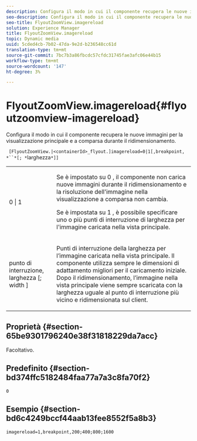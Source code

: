 ```yaml
---
description: Configura il modo in cui il componente recupera le nuove immagini per la visualizzazione principale e a comparsa durante il ridimensionamento.
seo-description: Configura il modo in cui il componente recupera le nuove immagini per la visualizzazione principale e a comparsa durante il ridimensionamento.
seo-title: FlyoutZoomView.imagereload
solution: Experience Manager
title: FlyoutZoomView.imagereload
topic: Dynamic media
uuid: 5cded4cb-7b02-47da-9e2d-b236548cc61d
translation-type: tm+mt
source-git-commit: 7bc7b3a86fbcdc57cfdc31745fae3afc06e44b15
workflow-type: tm+mt
source-wordcount: '147'
ht-degree: 3%

---
```



# FlyoutZoomView.imagereload{#flyoutzoomview-imagereload}

Configura il modo in cui il componente recupera le nuove immagini per la visualizzazione principale e a comparsa durante il ridimensionamento.

` [FlyoutZoomView.|<containerId>_flyout.]imagereload=0|1[,breakpoint, *``*[; *`larghezza`*]]`

<table id="table_E314540D347D47699C04EB80D20C0721"> 
 <tbody> 
  <tr> 
   <td colname="col1"> <p> <span class="codeph"> 0 | 1 </span> </p> </td> 
   <td colname="col2"> <p>Se è impostato su <span class="codeph"> 0 </span>, il componente non carica nuove immagini durante il ridimensionamento e la risoluzione dell'immagine nella visualizzazione a comparsa non cambia. </p> <p>Se è impostata su <span class="codeph"> 1 </span>, è possibile specificare uno o più punti di interruzione di larghezza per l'immagine caricata nella vista principale. </p> </td> 
  </tr> 
  <tr> 
   <td colname="col1"> <p> <span class="codeph"> punto di interruzione,  <span class="varname"> larghezza  </span>[;  <span class="varname"> width  </span>]  </span> </p> </td> 
   <td colname="col2"> <p>Punti di interruzione della larghezza per l’immagine caricata nella vista principale. Il componente utilizza sempre le dimensioni di adattamento migliori per il caricamento iniziale. Dopo il ridimensionamento, l’immagine nella vista principale viene sempre scaricata con la larghezza uguale al punto di interruzione più vicino e ridimensionata sul client. </p> </td> 
  </tr> 
 </tbody> 
</table>

## Proprietà {#section-65be9301796240e38f31818229da7acc}

Facoltativo.

## Predefinito {#section-bd374ffc5182484faa77a7a3c8fa70f2}

`0`

## Esempio {#section-bd6c4249bccf44aab13fee8552f5a8b3}

`imagereload=1,breakpoint,200;400;800;1600`
